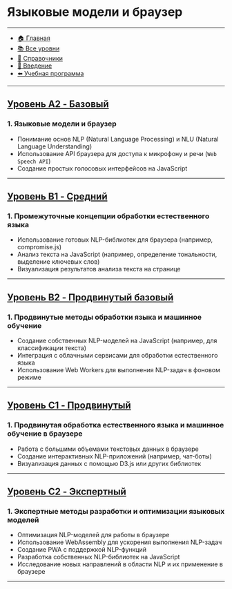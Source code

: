 # **Языковые модели и браузер**

---

- [🏠 Главная](../../readme.md)
- [📚 Все уровни](../index.md)
- [📖 Справочники](../../guides/index.md)
- [🔧 Введение](../../Intro/index.md)
- [⬅️ Учебная программа](./index.md)

---

## [**Уровень A2 - Базовый**](../levels/A2/index.md)

### **1. Языковые модели и браузер**

- Понимание основ NLP (Natural Language Processing) и NLU (Natural Language Understanding)
- Использование API браузера для доступа к микрофону и речи (`Web Speech API`)
- Создание простых голосовых интерфейсов на JavaScript

---

## [**Уровень B1 - Средний**](../levels/B1/index.md)

### **1. Промежуточные концепции обработки естественного языка**

- Использование готовых NLP-библиотек для браузера (например, compromise.js)
- Анализ текста на JavaScript (например, определение тональности, выделение ключевых слов)
- Визуализация результатов анализа текста на странице

---

## [**Уровень B2 - Продвинутый базовый**](../levels/B2/index.md)

### **1. Продвинутые методы обработки языка и машинное обучение**

- Создание собственных NLP-моделей на JavaScript (например, для классификации текста)
- Интеграция с облачными сервисами для обработки естественного языка
- Использование Web Workers для выполнения NLP-задач в фоновом режиме

---

## [**Уровень C1 - Продвинутый**](../levels/C1/index.md)

### **1. Продвинутая обработка естественного языка и машинное обучение в браузере**

- Работа с большими объемами текстовых данных в браузере
- Создание интерактивных NLP-приложений (например, чат-боты)
- Визуализация данных с помощью D3.js или других библиотек

---

## [**Уровень C2 - Экспертный**](../levels/C2/index.md)

### **1. Экспертные методы разработки и оптимизации языковых моделей**

- Оптимизация NLP-моделей для работы в браузере
- Использование WebAssembly для ускорения выполнения NLP-задач
- Создание PWA с поддержкой NLP-функций
- Разработка собственных NLP-библиотек на JavaScript
- Исследование новых направлений в области NLP и их применение в браузере

---
